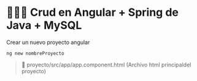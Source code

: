# :chocolate_bar::chocolate_bar::chocolate_bar: Crud en Angular + Spring de Java + MySQL
Crear un nuevo proyecto angular
```
ng new nombreProyecto
```

> :cherries: proyecto/src/app/app.component.html (Archivo html principaldel proyecto)


